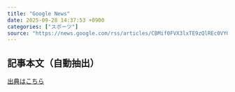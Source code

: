 ```yaml
---
title: "Google News"
date: 2025-09-28 14:37:53 +0900
categories: ["スポーツ"]
source: "https://news.google.com/rss/articles/CBMif0FVX3lxTE9zQlREc0VYQnRPbVk5WEdfcEM5anJBYW1PbmFoM2xIZngzdTJfWUtOLWVfYjA1aE1aZ1hNWk5TVzJSR3Z3WEh6Wl9KV3pKTUIwd2Ffb1ZzLVRuNUhJbVRkUXNXYzg4aEFxZzZpR2w0TlJRYVctZkc1OGVKYTRpWTQ?oc=5"
---
```


## 記事本文（自動抽出）
<body class="y0K44d EA71Tc" id="readabilityBody"></body>

[出典はこちら](https://news.google.com/rss/articles/CBMif0FVX3lxTE9zQlREc0VYQnRPbVk5WEdfcEM5anJBYW1PbmFoM2xIZngzdTJfWUtOLWVfYjA1aE1aZ1hNWk5TVzJSR3Z3WEh6Wl9KV3pKTUIwd2Ffb1ZzLVRuNUhJbVRkUXNXYzg4aEFxZzZpR2w0TlJRYVctZkc1OGVKYTRpWTQ?oc=5)

